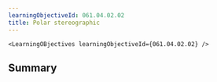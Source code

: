 ```yaml
---
learningObjectiveId: 061.04.02.02
title: Polar stereographic
---
```


```tsx eval
<LearningOBjectives learningObjectiveId={061.04.02.02} />
```

## Summary
